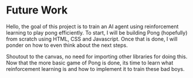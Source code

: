# Future Work
Hello, the goal of this project is to train an AI agent using reinforcement learning to play pong efficiently. To start, I will be building Pong (hopefully) from scratch using HTML, CSS and Javascript. Once that is done, I will ponder on how to even think about the next steps.

Shoutout to the canvas, no need for importing other libraries for doing this. Now that the more basic game of Pong is done, its time to learn what reinforcement learning is and how to implement it to train these bad boys.

